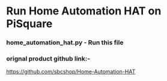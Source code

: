 # Run Home Automation HAT on PiSquare 

### home_automation_hat.py - Run this file

### orignal product github link:-

https://github.com/sbcshop/Home-Automation-HAT
